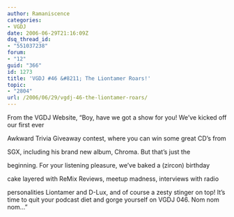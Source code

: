 ```yaml
---
author: Ramaniscence
categories:
- VGDJ
date: 2006-06-29T21:16:09Z
dsq_thread_id:
- "551037238"
forum:
- "12"
guid: "366"
id: 1273
title: 'VGDJ #46 &#8211; The Liontamer Roars!'
topic:
- "2804"
url: /2006/06/29/vgdj-46-the-liontamer-roars/
---
```


From the VGDJ Website, &#8220;Boy, have we got a show for you! We&#8217;ve kicked off our first ever
  
Awkward Trivia Giveaway contest, where you can win some great CD&#8217;s from
  
SGX, including his brand new album, Chroma. But that&#8217;s just the
  
beginning. For your listening pleasure, we&#8217;ve baked a (zircon) birthday
  
cake layered with ReMix Reviews, meetup madness, interviews with radio
  
personalities Liontamer and D-Lux, and of course a zesty stinger on top! It&#8217;s time to quit your podcast diet and gorge yourself on VGDJ 046. Nom nom nom&#8230;&#8221;